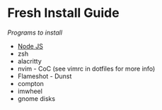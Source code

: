 # Fresh Install Guide
*Programs to install*

 - [Node JS](https://dev.to/lobo_tuerto/how-to-install-nodejs-in-manjaro-linux--5ha4
   )
 - zsh
 - alacritty
 - nvim
        - CoC (see vimrc in dotfiles for more info)
 - Flameshot
        - Dunst
 - compton
 - imwheel
 - gnome disks
